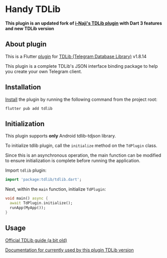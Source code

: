 # Handy TDLib

**This plugin is an updated fork of [i-Naji's TDLib plugin](https://github.com/i-Naji/tdlib) with Dart 3 features and new TDLib version**

## About plugin

This is a Flutter [plugin](https://pub.dev/packages/handy_tdlib) for [TDLib (Telegram Database Library)](https://github.com/tdlib) v1.8.14

This plugin is a complete TDLib's JSON interface binding package to help you create your own Telegram client.

## Installation
[Install](https://pub.dev/packages/handy_tdlib/versions/2.0.0/install) the plugin by running the following command from the project root:
```
flutter pub add tdlib
```

## Initialization
This plugin supports **only** Android tdlib-tdjson library.

To initialize tdlib plugin, call the `initialize` method on the `TdPlugin` class.

Since this is an asynchronous operation, the main function can be modified to ensure initialization is complete before running the application.

Import `tdlib` plugin:
```dart
import 'package:tdlib/tdlib.dart';
```
Next, within the `main` function, initialize `TdPlugin`:

```dart
void main() async {
  await TdPlugin.initialize();
  runApp(MyApp());
}
```

## Usage

[Official TDLib guide (a bit old)](https://core.telegram.org/tdlib/getting-started)

[Documentation for currently used by this plugin TDLib version](https://handygram.github.io/tdlib)
